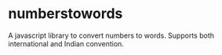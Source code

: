 # numberstowords

A javascript library to convert numbers to words. Supports both international and Indian convention.
